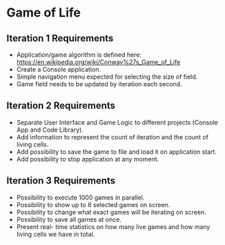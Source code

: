 # Game of Life

## Iteration 1 Requirements
- Application/game algorithm is defined here: https://en.wikipedia.org/wiki/Conway%27s_Game_of_Life
- Create a Console application.
- Simple navigation menu expected for selecting the size of field.
- Game field needs to be updated by iteration each second.
 
 ## Iteration 2 Requirements
- Separate User Interface and Game Logic to different projects (Console App and Code Library).
- Add information to represent the count of iteration and the count of living cells.
- Add possibility to save the game to file and load it on application start.
- Add possibility to stop application at any moment.

 ## Iteration 3 Requirements
- Possibility to execute 1000 games in parallel.
- Possibility to show up to 8 selected games on screen.
- Possibility to change what exact games will be iterating on screen.
- Possibility to save all games at once.
- Present real- time statistics on how many live games and how many living cells we have in total.